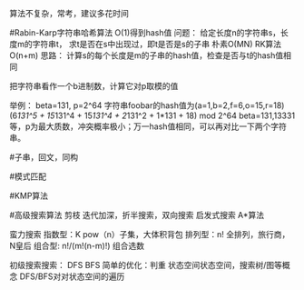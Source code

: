 算法不复杂，常考，建议多花时间

#Rabin-Karp字符串哈希算法
O(1)得到hash值
问题：
给定长度n的字符串s，长度m的字符串t，
求t是否在s中出现过，即t是否是s的子串
朴素O(MN)
RK算法O(n+m)
思路：
计算s的每个长度是m的子串的hash值，检查是否与t的hash值相同

把字符串看作一个b进制数，计算它对p取模的值

举例：
beta=131, p=2^64
字符串foobar的hash值为(a=1,b=2,f=6,o=15,r=18)
(6*131^5 + 15*131^4 + 15*131^4 + 2*131^2 + 1*131 + 18)  mod 2^64
beta=131,13331等，p为最大质数，冲突概率极小；万一hash值相同，可以再对比一下两个字符串。




#子串，回文，同构


#模式匹配

#KMP算法

#高级搜索算法
剪枝
迭代加深，折半搜索，双向搜索
启发式搜索 A*算法

蛮力搜索
指数型：K pow（n）子集，大体积背包
排列型：n! 全排列，旅行商，N皇后
组合型: n!/(m!(n-m)!) 组合选数

初级搜索搜索：
DFS
BFS
简单的优化：判重
状态空间状态空间，搜索树/图等概念
DFS/BFS对对状态空间的遍历
